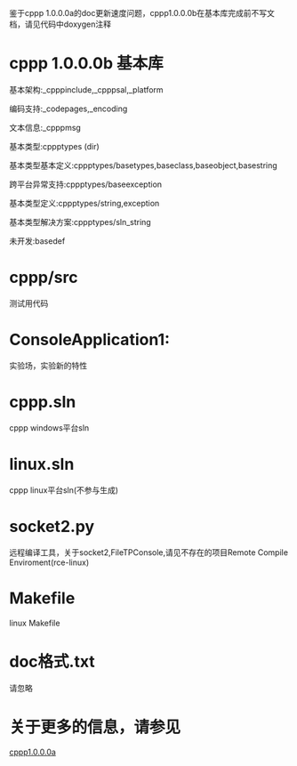 鉴于cppp 1.0.0.0a的doc更新速度问题，cppp1.0.0.0b在基本库完成前不写文档，请见代码中doxygen注释
# cppp 1.0.0.0b 基本库
基本架构:_cpppinclude,_cpppsal,_platform

编码支持:_codepages,_encoding

文本信息:_cpppmsg

基本类型:cppptypes (dir)

基本类型基本定义:cppptypes/basetypes,baseclass,baseobject,basestring

跨平台异常支持:cppptypes/baseexception

基本类型定义:cppptypes/string,exception

基本类型解决方案:cppptypes/sln_string

未开发:basedef

# cppp/src
测试用代码
# ConsoleApplication1:
实验场，实验新的特性

# cppp.sln
cppp windows平台sln
# linux.sln
cppp linux平台sln(不参与生成)
# socket2.py
远程编译工具，关于socket2,FileTPConsole,请见不存在的项目Remote Compile Enviroment(rce-linux)
# Makefile
linux Makefile
# doc格式.txt
请忽略

# 关于更多的信息，请参见
[cppp1.0.0.0a](https://gitee.com/wushengwuxi1235/cppp)